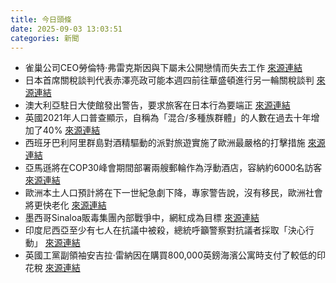 ```yaml
---
title: 今日頭條
date: 2025-09-03 13:03:51
categories: 新聞            
---
```

- 雀巢公司CEO勞倫特·弗雷克斯因與下屬未公開戀情而失去工作 [來源連結](https://www.japantimes.co.jp/business/2025/09/03/companies/coldplay-nestle-ceo-office-romance/)
- 日本首席關稅談判代表赤澤亮政可能本週四前往華盛頓進行另一輪關稅談判 [來源連結](https://www.japantimes.co.jp/business/2025/09/03/economy/akazawa-washington-trip/)
- 澳大利亞駐日大使館發出警告，要求旅客在日本行為要端正 [來源連結](https://www.japantimes.co.jp/news/2025/09/03/japan/foreign-tourist-behavior-angers-japan/)
- 英國2021年人口普查顯示，自稱為「混合/多種族群體」的人數在過去十年增加了40% [來源連結](https://www.theguardian.com/commentisfree/2025/sep/03/britain-faragism-black-mother-child-families-heritage)
- 西班牙巴利阿里群島對酒精驅動的派對旅遊實施了歐洲最嚴格的打擊措施 [來源連結](https://www.theguardian.com/commentisfree/2025/sep/03/balearic-islands-sun-sex-alcohol-tourist-industry-europe)
- 亞馬遜將在COP30峰會期間部署兩艘郵輪作為浮動酒店，容納約6000名訪客 [來源連結](https://www.theguardian.com/environment/2025/sep/03/amazon-love-motels-cop30-summit)
- 歐洲本土人口預計將在下一世紀急劇下降，專家警告說，沒有移民，歐洲社會將更快老化 [來源連結](https://www.theguardian.com/world/ng-interactive/2025/feb/18/europes-population-crisis-see-how-your-country-compares-visualised)
- 墨西哥Sinaloa販毒集團內部戰爭中，網紅成為目標 [來源連結](https://www.theguardian.com/world/2025/sep/03/mexico-influencers-drug-cartel-war)
- 印度尼西亞至少有七人在抗議中被殺，總統呼籲警察對抗議者採取「決心行動」 [來源連結](https://asiatimes.com/2025/09/will-prabowo-leverage-riots-to-cement-his-authoritarian-grip/)
- 英國工黨副領袖安吉拉·雷納因在購買800,000英鎊海濱公寓時支付了較低的印花稅 [來源連結](https://www.theguardian.com/politics/2025/sep/03/angela-rayner-admits-underpaying-stamp-duty-on-800000-seaside-flat)



